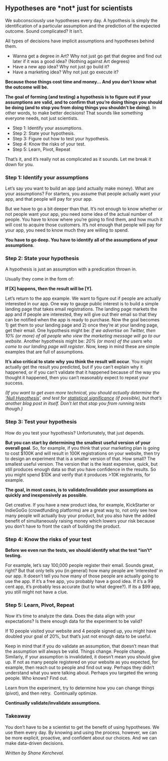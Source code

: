 

## **Hypotheses are \*not\* just for scientists**

We subconsciously use hypotheses every day. A hypothesis is simply the identification of a particular assumption and the prediction of the expected outcome. Sound complicated? It isn’t.

All types of decisions have implicit assumptions and hypotheses behind them.

- Wanna get a degree in Art? Why not just go get that degree and find out later if it was a good idea? (Nothing against Art degrees)
- Have a new app idea? Why not just go build it?
- Have a marketing idea? Why not just go execute it?

**Because those things cost time and money... And you don’t know what the outcome will be.**

**The goal of forming (and testing) a hypothesis is to figure out if your assumptions are valid, and to confirm that you’re doing things you should be doing (and to stop you from doing things you shouldn’t be doing)**. In other words, to make better decisions! That sounds like something everyone needs, not just scientists.

- Step 1: Identify your assumptions.
- Step 2: State your hypothesis.
- Step 3: Figure out how to test your hypothesis.
- Step 4: Know the risks of your test.
- Step 5: Learn, Pivot, Repeat

That’s it, and it’s really not as complicated as it sounds. Let me break it down for you.

### Step 1: Identify your assumptions

Let’s say you want to build an app (and actually make money). What are your assumptions? For starters, you assume that people actually want your app, and that people will pay for your app.

But we have to go a bit deeper than that. It’s not enough to know whether or not people want your app, you need some idea of the actual number of people. You have to know where you’re going to find them, and how much it will cost to acquire those customers. It’s not enough that people will pay for your app, you need to know much they are willing to spend.

**You have to go deep. You have to identify all of the assumptions of your assumptions**.

### Step 2: State your hypothesis

A hypothesis is just an assumption with a predication thrown in.

Usually they come in the form of:

**If [X] happens, then the result will be [Y].**

Let’s return to the app example. We want to figure out if people are actually interested in our app. One way to gauge public interest is to build a simple landing page that takes email registrations. The landing page markets the app and if people are interested, they will give out their email so that they can be notified when the app is ready to purchase. Now the goal becomes 1) get them to your landing page and 2) once they’re at your landing page, get their email. One hypothesis might be: _If we advertise on Twitter, then 10% (or more) of all people who view the marketing message will go to our website._ Another hypothesis might be: _20% (or more) of the users who come to our landing page will register_. Now, keep in mind these are simple examples that are full of assumptions.

**It’s also critical to state** **why** **you think the result will occur**. You might actually get the result you predicted, but if you can’t explain why it happened, or if you can’t validate that it happened because of the way you thought it happened, then you can’t reasonably expect to repeat your success.

_(If you want to get even more technical, you should actually determine the_ [_‘Null Hypothesis_](https://explorable.com/null-hypothesis)_’, and test for_ [_statistical significance_](https://blog.minitab.com/blog/adventures-in-statistics/understanding-hypothesis-tests%3A-significance-levels-alpha-and-p-values-in-statistics) _(if possible), but that’s another blog post in itself. Don’t let that stop you from running tests though.)_

### Step 3: Test your hypothesis

How do you test your hypothesis? Unfortunately, that just depends.

**But you can start by determining the smallest** **useful version** **of your overall goal**. So, for example, if you think that your marketing plan is going to cost $100K and will result in 100K registrations on your website, then try to design an experiment that is a smaller version of that. How small? The smallest useful version. The version that is the least expensive, quick, but still produces enough data so that you have confidence in the results. So you might spend $10K and verify that it produces >10K registrants, for example.

**The goal, in most cases, is to validate/invalidate your assumptions as quickly and inexpensively as possible**.

Get creative. If you have a new product idea, for example, KickStarter or IndieGoGo (crowdfunding platforms) are a great way to, not only see how many people will actually buy your product, but you also have the added benefit of simultaneously raising money which lowers your risk because you don’t have to front the cash of building the product.

### Step 4: Know the risks of your test

**Before we even run the tests, we should identify what the test \*isn’t\* testing.**

For example, let’s say 100,000 people register their email. Sounds great, right? But that only tells you (in general) how many people are ‘interested' in our app. It doesn’t tell you how many of those people are actually going to use the app. If it’s a free app, you probably have a good idea. If it’s a 99 cent app, it’s probably less accurate (but to what degree?). If its a $99 app, you still might not have a clue.

### Step 5: Learn, Pivot, Repeat

Now it’s time to analyze the data. Does the data align with your expectations? Is there enough data for the experiment to be valid?

If 10 people visited your website and 4 people signed up, you might have doubled your goal of 20%, but that’s just not enough data to be useful.

Keep in mind that if you do validate an assumption, that doesn’t mean that the assumption will always be valid. Things change. People change. Similarly, if your assumption is invalidated, it doesn’t mean you should give up. If not as many people registered on your website as you expected, for example, then reach out to people and find out way. Perhaps they didn’t understand what you were talking about. Perhaps you targeted the wrong people. Who knows? Find out.

Learn from the experiment, try to determine how you can change things (pivot), and then retry.  Continually optimize.

**Continually validate/invalidate assumptions.**

### Takeaway

You don’t have to be a scientist to get the benefit of using hypotheses. We use them every day. By knowing and using the process, however, we can be more explicit, proactive, and confident about our choices. And we can make data-driven decisions.

_Written by Shane Kercheval._
